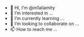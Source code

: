 - 👋 Hi, I’m @m1aliamity
- 👀 I’m interested in ...
- 🌱 I’m currently learning ...
- 💞️ I’m looking to collaborate on ...
- 📫 How to reach me ...

<!---
m1aliamity/m1aliamity is a ✨ special ✨ repository because its `README.md` (this file) appears on your GitHub profile.
You can click the Preview link to take a look at your changes.
--->
